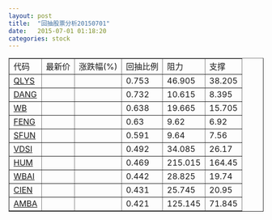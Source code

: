 ```yaml
---
layout: post
title:  "回抽股票分析20150701"
date:   2015-07-01 01:18:20
categories: stock
---
```

<script type="text/javascript">
var stockList = []
stockList.push('gb_qlys');
stockList.push('gb_dang');
stockList.push('gb_wb');
stockList.push('gb_feng');
stockList.push('gb_sfun');
stockList.push('gb_vdsi');
stockList.push('gb_hum');
stockList.push('gb_wbai');
stockList.push('gb_cien');
stockList.push('gb_amba');
</script>
<table border="1">
 <tr>
 <td>代码</td>
 <td>最新价</td>
 <td>涨跌幅(%)</td>
 <td>回抽比例</td>
 <td>阻力</td>
 <td>支撑</td>
</tr>
  <tr id="qlys">
  <td><a href="http://stock.finance.sina.com.cn/usstock/quotes/QLYS.html" target="_blank">QLYS</a></td><td></td><td></td><td>0.753</td><td>46.905</td><td>38.205</td></tr>
  <tr id="dang">
  <td><a href="http://stock.finance.sina.com.cn/usstock/quotes/DANG.html" target="_blank">DANG</a></td><td></td><td></td><td>0.732</td><td>10.615</td><td>8.395</td></tr>
  <tr id="wb">
  <td><a href="http://stock.finance.sina.com.cn/usstock/quotes/WB.html" target="_blank">WB</a></td><td></td><td></td><td>0.638</td><td>19.665</td><td>15.705</td></tr>
  <tr id="feng">
  <td><a href="http://stock.finance.sina.com.cn/usstock/quotes/FENG.html" target="_blank">FENG</a></td><td></td><td></td><td>0.63</td><td>9.62</td><td>6.92</td></tr>
  <tr id="sfun">
  <td><a href="http://stock.finance.sina.com.cn/usstock/quotes/SFUN.html" target="_blank">SFUN</a></td><td></td><td></td><td>0.591</td><td>9.64</td><td>7.56</td></tr>
  <tr id="vdsi">
  <td><a href="http://stock.finance.sina.com.cn/usstock/quotes/VDSI.html" target="_blank">VDSI</a></td><td></td><td></td><td>0.492</td><td>34.085</td><td>26.17</td></tr>
  <tr id="hum">
  <td><a href="http://stock.finance.sina.com.cn/usstock/quotes/HUM.html" target="_blank">HUM</a></td><td></td><td></td><td>0.469</td><td>215.015</td><td>164.45</td></tr>
  <tr id="wbai">
  <td><a href="http://stock.finance.sina.com.cn/usstock/quotes/WBAI.html" target="_blank">WBAI</a></td><td></td><td></td><td>0.442</td><td>28.825</td><td>19.74</td></tr>
  <tr id="cien">
  <td><a href="http://stock.finance.sina.com.cn/usstock/quotes/CIEN.html" target="_blank">CIEN</a></td><td></td><td></td><td>0.431</td><td>25.745</td><td>20.95</td></tr>
  <tr id="amba">
  <td><a href="http://stock.finance.sina.com.cn/usstock/quotes/AMBA.html" target="_blank">AMBA</a></td><td></td><td></td><td>0.421</td><td>125.145</td><td>71.845</td></tr>
</table>
